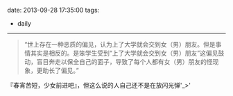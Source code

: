 date: 2013-09-28 17:35:00
tags:
- daily
---
> “世上存在一种恶质的偏见，认为上了大学就会交到女（男）朋友。但是事情其实是相反的。是笨学生受到“上了大学就会交到女（男）朋友”这偏见鼓动，盲目奔走以保全自己的面子，导致了每个人都有女（男）朋友的怪现象，更助长了偏见。”

『春宵苦短，少女前进吧』，但这么说的人自己还不是在放闪光弹'_>'